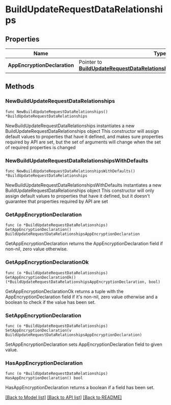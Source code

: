 # BuildUpdateRequestDataRelationships

## Properties

Name | Type | Description | Notes
------------ | ------------- | ------------- | -------------
**AppEncryptionDeclaration** | Pointer to [**BuildUpdateRequestDataRelationshipsAppEncryptionDeclaration**](BuildUpdateRequest_data_relationships_appEncryptionDeclaration.md) |  | [optional] 

## Methods

### NewBuildUpdateRequestDataRelationships

`func NewBuildUpdateRequestDataRelationships() *BuildUpdateRequestDataRelationships`

NewBuildUpdateRequestDataRelationships instantiates a new BuildUpdateRequestDataRelationships object
This constructor will assign default values to properties that have it defined,
and makes sure properties required by API are set, but the set of arguments
will change when the set of required properties is changed

### NewBuildUpdateRequestDataRelationshipsWithDefaults

`func NewBuildUpdateRequestDataRelationshipsWithDefaults() *BuildUpdateRequestDataRelationships`

NewBuildUpdateRequestDataRelationshipsWithDefaults instantiates a new BuildUpdateRequestDataRelationships object
This constructor will only assign default values to properties that have it defined,
but it doesn't guarantee that properties required by API are set

### GetAppEncryptionDeclaration

`func (o *BuildUpdateRequestDataRelationships) GetAppEncryptionDeclaration() BuildUpdateRequestDataRelationshipsAppEncryptionDeclaration`

GetAppEncryptionDeclaration returns the AppEncryptionDeclaration field if non-nil, zero value otherwise.

### GetAppEncryptionDeclarationOk

`func (o *BuildUpdateRequestDataRelationships) GetAppEncryptionDeclarationOk() (*BuildUpdateRequestDataRelationshipsAppEncryptionDeclaration, bool)`

GetAppEncryptionDeclarationOk returns a tuple with the AppEncryptionDeclaration field if it's non-nil, zero value otherwise
and a boolean to check if the value has been set.

### SetAppEncryptionDeclaration

`func (o *BuildUpdateRequestDataRelationships) SetAppEncryptionDeclaration(v BuildUpdateRequestDataRelationshipsAppEncryptionDeclaration)`

SetAppEncryptionDeclaration sets AppEncryptionDeclaration field to given value.

### HasAppEncryptionDeclaration

`func (o *BuildUpdateRequestDataRelationships) HasAppEncryptionDeclaration() bool`

HasAppEncryptionDeclaration returns a boolean if a field has been set.


[[Back to Model list]](../README.md#documentation-for-models) [[Back to API list]](../README.md#documentation-for-api-endpoints) [[Back to README]](../README.md)


